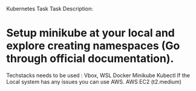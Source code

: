 Kubernetes Task
Task Description:

# Setup minikube at your local and explore creating namespaces (Go through official documentation).

Techstacks needs to be used : 
Vbox, WSL
Docker
Minikube 
Kubectl
If the Local system has any issues you can use AWS.
AWS EC2 (t2.medium)
